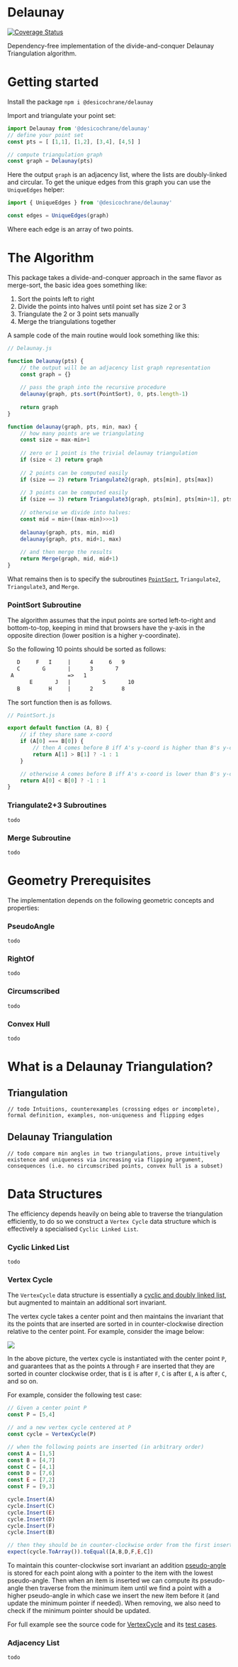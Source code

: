 # Delaunay

[![Coverage Status](https://coveralls.io/repos/github/desicochrane/delaunay/badge.svg?branch=master)](https://coveralls.io/github/desicochrane/delaunay?branch=master)

Dependency-free implementation of the divide-and-conquer Delaunay Triangulation algorithm.

# Getting started

Install the package
`npm i @desicochrane/delaunay`

Import and triangulate your point set:

```js    
import Delaunay from '@desicochrane/delaunay'
// define your point set
const pts = [ [1,1], [1,2], [3,4], [4,5] ]

// compute triangulation graph
const graph = Delaunay(pts)
```

Here the output `graph` is an adjacency list, where the lists are doubly-linked and circular. To get the unique edges from this graph you can use the `UniqueEdges` helper:

```js    
import { UniqueEdges } from '@desicochrane/delaunay'

const edges = UniqueEdges(graph)
```

Where each edge is an array of two points.

# The Algorithm
This package takes a divide-and-conquer approach in the same flavor as merge-sort, the basic idea goes something like:

1. Sort the points left to right
1. Divide the points into halves until point set has size 2 or 3
1. Triangulate the 2 or 3 point sets manually
1. Merge the triangulations together


A sample code of the main routine would look something like this:

```js
// Delaunay.js

function Delaunay(pts) {
    // the output will be an adjacency list graph representation
    const graph = {}
    
    // pass the graph into the recursive procedure
    delaunay(graph, pts.sort(PointSort), 0, pts.length-1)
    
    return graph
}

function delaunay(graph, pts, min, max) {
    // how many points are we triangulating
    const size = max-min+1
    
    // zero or 1 point is the trivial delaunay triangulation 
    if (size < 2) return graph
    
    // 2 points can be computed easily
    if (size == 2) return Triangulate2(graph, pts[min], pts[max])
    
    // 3 points can be computed easily
    if (size == 3) return Triangulate3(graph, pts[min], pts[min+1], pts[max])
    
    // otherwise we divide into halves:
    const mid = min+((max-min)>>>1)
    
    delaunay(graph, pts, min, mid)
    delaunay(graph, pts, mid+1, max)
    
    // and then merge the results
    return Merge(graph, mid, mid+1)
}
```

What remains then is to specify the subroutines [`PointSort`](#pointsort-subroutine), `Triangulate2`, `Triangulate3`, and `Merge`.

### PointSort Subroutine

The algorithm assumes that the input points are sorted left-to-right and bottom-to-top, keeping in mind that browsers have the y-axis in the opposite direction (lower position is a higher y-coordinate).

So the following 10 points should be sorted as follows:

```txt
   D     F   I     |      4     6   9    
   C       G       |      3       7      
 A                 =>   1                
       E       J   |          5       10  
   B         H     |      2         8    
```        

The sort function then is as follows.

```js
// PointSort.js

export default function (A, B) {
    // if they share same x-coord
    if (A[0] === B[0]) {
        // then A comes before B iff A's y-coord is higher than B's y-coord
        return A[1] > B[1] ? -1 : 1
    }

    // otherwise A comes before B iff A's x-coord is lower than B's y-coord
    return A[0] < B[0] ? -1 : 1
}
```

### Triangulate2+3 Subroutines
```todo```

### Merge Subroutine
```todo```

# Geometry Prerequisites
The implementation depends on the following geometric concepts and properties:

### PseudoAngle
```todo```

### RightOf
```todo```

### Circumscribed
```todo```

### Convex Hull
```todo```

# What is a Delaunay Triangulation?

## Triangulation
```// todo Intuitions, counterexamples (crossing edges or incomplete), formal definition, examples, non-uniqueness and flipping edges```

## Delaunay Triangulation
```// todo compare min angles in two triangulations, prove intuitively existence and uniqueness via increasing via flipping argument, consequences (i.e. no circumscribed points, convex hull is a subset)```


# Data Structures
The efficiency depends heavily on being able to traverse the triangulation efficiently, to do so we construct a `Vertex Cycle` data structure which is effectively a specialised `Cyclic Linked List`.

### Cyclic Linked List
```todo```

### Vertex Cycle
The `VertexCycle` data structure is essentially a [cyclic and doubly linked list](#cyclic-linked-list), but augmented to maintain an additional sort invariant.

The vertex cycle takes a center point and then maintains the invariant that its the points that are inserted are sorted in in counter-clockwise direction relative to the center point. For example, consider the image below:

<img src="assets/vertex-cycle-1.svg">

In the above picture, the vertex cycle is instantiated with the center point `P`, and guarantees that as the points `A` through `F` are inserted that they are sorted in counter clockwise order, that is `E` is after `F`, `C` is after `E`, `A` is after `C`, and so on.

For example, consider the following test case:

```js
// Given a center point P
const P = [5,4]

// and a new vertex cycle centered at P
const cycle = VertexCycle(P)

// when the following points are inserted (in arbitrary order)
const A = [1,5]
const B = [4,7]
const C = [4,1]
const D = [7,6]
const E = [7,2]
const F = [9,3]

cycle.Insert(A)
cycle.Insert(C)
cycle.Insert(E)
cycle.Insert(D)
cycle.Insert(F)
cycle.Insert(B)

// then they should be in counter-clockwise order from the first insert
expect(cycle.ToArray()).toEqual([A,B,D,F,E,C])
```

To maintain this counter-clockwise sort invariant an addition [pseudo-angle](#pseudoangle) is stored for each point along with a pointer to the item with the lowest pseudo-angle. Then when an item is inserted we can compute its pseudo-angle then traverse from the minimum item until we find a point with a higher pseudo-angle in which case we insert the new item before it (and update the minimum pointer if needed). When removing, we also need to check if the minimum pointer should be updated.

For full example see the source code for [VertexCycle](https://github.com/desicochrane/delaunay/blob/master/src/VertexCycle.js) and its [test cases](https://github.com/desicochrane/delaunay/blob/master/__tests__/VertexCycleTest.js).

### Adjacency List
```todo```
